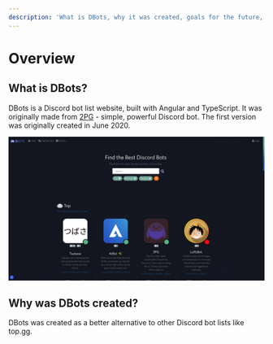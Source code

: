 ```yaml
---
description: 'What is DBots, why it was created, goals for the future, and more.'
---
```


# Overview

## What is DBots?

DBots is a Discord bot list website, built with Angular and TypeScript. It was originally made from [2PG](../2pg/#what-is-2pg) - simple, powerful Discord bot. The first version was originally created in June 2020.

![DBots Home Page - 18/01/2021](../../.gitbook/assets/screenshot-from-2021-01-18-15-23-35.png)

## Why was DBots created?

DBots was created as a better alternative to other Discord bot lists like top.gg.


